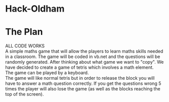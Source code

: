 # Hack-Oldham

# The Plan

ALL CODE WORKS <br>
A simple maths game that will allow the players to learn maths skills needed in a classroom. The game will be coded in vb.net and the questions will be randomly generated. 
After thinking about what game we want to "copy". We have decided to create a game of tetris which involves a math element.<br>
The game can be played by a keyboard. <br>
The game will like normal tetris but in order to release the block you will have to answer a math question correctly. If you get the questions wrong 5 times the player will also lose the game (as well as the blocks reaching the top of the screen).<br>
